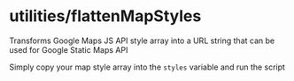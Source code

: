 # utilities/flattenMapStyles
Transforms Google Maps JS API style array into a URL string that can be used for Google Static Maps API

Simply copy your map style array into the `styles` variable and run the script
